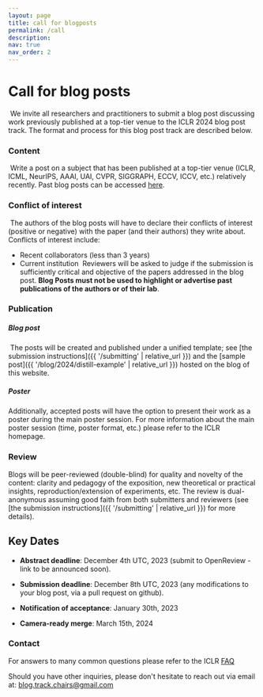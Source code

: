 ```yaml
---
layout: page
title: call for blogposts
permalink: /call
description:
nav: true
nav_order: 2
---
```


<!-- **Announcements**: 
- The track has concluded and accepted blogposts are viewable [here]({{ '/blog' | relative_url }})!
- The poster session for the blog track will take place at **11:30** on **Tuesday May 2nd** in room **MH1-2-3-4**. 
  - Check [here](https://iclr.cc/virtual/2023/workshop/14478) for more information, and come by to check out the posters!
  - If you are going to be presenting a poster in-person, please add the [blog post track sticker]({{ '/assets/pdf/sticker.pdf' | relative_url }}) to your poster.
 -->

# Call for blog posts
​
We invite all researchers and practitioners to submit a blog post discussing work previously published at a top-tier venue to the ICLR 2024 blog post track.
The format and process for this blog post track are described below.
​

### Content
​
Write a post on a subject that has been published at a top-tier venue (ICLR, ICML, NeurIPS, AAAI, UAI, CVPR, SIGGRAPH, ECCV, ICCV, etc.) relatively recently.
Past blog posts can be accessed [here](https://iclr-blogposts.github.io/2023/about).
​

### Conflict of interest
​
The authors of the blog posts will have to declare their conflicts of interest (positive or negative) with the paper (and their authors) they write about.
Conflicts of interest include:

  - Recent collaborators (less than 3 years)
  - Current institution 
​
Reviewers will be asked to judge if the submission is sufficiently critical and objective of the papers addressed in the blog post.
**Blog Posts must not be used to highlight or advertise past publications of the authors or of their lab**. 


### Publication

##### Blog post
​
The posts will be created and published under a unified template; see [the submission instructions]({{ '/submitting' | relative_url }}) and the [sample post]({{ '/blog/2024/distill-example' | relative_url }}) hosted on the blog of this website. 

##### Poster
Additionally, accepted posts will have the option to present their work as a poster during the main poster session. For more information about the main poster session (time, poster format, etc.) please refer to the ICLR homepage.

### Review

Blogs will be peer-reviewed (double-blind) for quality and novelty of the content: clarity and pedagogy of the exposition, new theoretical or practical insights, reproduction/extension of experiments, etc.
The review is dual-anonymous assuming good faith from both submitters and reviewers (see [the submission instructions]({{ '/submitting' | relative_url }}) for more details).
​

## Key Dates
- **Abstract  deadline**: December 4th UTC, 2023 (submit to OpenReview - link to be announced soon).
&nbsp;

- **Submission  deadline**: December 8th UTC, 2023 (any modifications to your blog post, via a pull request on github).
&nbsp;

- **Notification of acceptance**: January 30th, 2023
&nbsp;

- **Camera-ready merge**: March 15th, 2024


### Contact

For answers to many common questions please refer to the ICLR [FAQ](https://iclr.cc/FAQ)

Should you have other inquiries, please don't hesitate to reach out via email at: [blog.track.chairs@gmail.com](mailto:blog.track.chairs@gmail.com)


<!-- 


# Call for blogposts

We invite all researchers and practicioners to submit a blogpost discussing work previously published at ICLR, to the ICLR 2023 blogpost track.

The format and process for this blog post track is as follows:

- Write a post on a subject that has been published at ICLR relatively recently.
    The authors of the blog posts will have to declare their conflicts of interest (positive nor negative) with the paper (and their authors) they write about. 
    Conflicts of interest include:
    - Recent collaborators (less than 3 years)
    - Current institution.

    Blog Posts must not be used to highlight or advertise past publications of the authors or of their lab. 
    Previously, we did not accept submissions with a conflict of interest, however this year we will only ask the authors to report if they have such a conflict. 
    If so, reviewers will be asked to judge if the submission is sufficiently critical and objective of the papers addressed in the blog post. 

- The posts will be created and published under a unified template; see [the submission instructions]({{ '/submitting' | relative_url }})
    and the [sample post]({{ '/blog/2022/distill-example' | relative_url }}) hosted on the blog of this website.

- Blogs will be peer-reviewed (double-blind) for quality and novelty of the content: clarity and pedagogy of the exposition, new theoretical or practical insights, reproduction/extension of experiments, etc.
We are slightly relaxing the double-blind constraints by assuming good faith from both submitters and reviewers (see [the submission instructions]({{ '/submitting' | relative_url }}) for more details).

## Key Dates

- **Abstract  deadline**: February 2nd AOE, 2023 (submit to [OpenReview](https://openreview.net/group?id=ICLR.cc/2023/BlogPosts&referrer=%5BHomepage%5D(%2F))).
&nbsp;

- **Submission  deadline**: February 10th AOE, 2023 (any modifications to your blog post, via a [pull request on github](https://github.com/iclr-blogposts/staging/pulls)).
&nbsp;

- **Notification of acceptance**: March 31st, 2023
&nbsp;

- **Camera-ready merge**: April 28th, 2023

## Submission Guidelines

> See [the submission instructions]({{ '/submitting' | relative_url }}) for more details.

For this edition of the Blogposts Track, we will forgo the requirement for total anonymity. 
The blog posts **must be anonymized for the review process**, but users will submit their anonymized blog posts via a pull request to a staging repository (in addition to a submission on OpenReview).
The post will be merged into the staging repository, where it will be deployed to a separate Github Pages website. 
Reviewers will be able to access the posts directly through a public url on this staging website, and will submit their reviews on OpenReview.
Reviewers should refrain from looking at the git history for the post, which may reveal information about the authors.

This still largely follows the Double-Blind reviewing principle; it is no less double-blind than when reviewers are asked to score papers that have previously been released to [arXiv](https://arxiv.org/), an overwhelmingly common practice in the ML community.
This approach was chosen to lower the burden on both the organizers and the authors; last year, many submissions had to be reworked once deployed due to a variety of reasons.
By allowing the authors to render their websites to Github Pages prior to the review process, we hope to avoid this issue entirely. 
We also avoid the issue of having to host the submissions on a separate server during the reviewing process.

However, we understand the desire for total anonymity. 
Authors that wish to have a fully double-blind process might consider creating new GitHub accounts without identifying information which will only be used for this track.
For an example of a submission in the past which used an anonymous account in this manner, you can check out the [World Models blog post (Ha and Schmidhuber, 2018)](https://worldmodels.github.io/) and the [accompanying repository](https://github.com/worldmodels/worldmodels.github.io). -->
